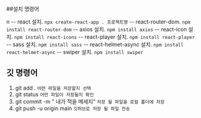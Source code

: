##설치 명령어

n
-- react 설치.              `npx create-react-app . 프로젝트명`
-- react-router-dom.        `npm install react-router-dom`
-- axios 설치.              `npm install axios`
-- react-icon 설치.         `npm install react-icons`
-- react-player 설치.       `npm install react-player`
-- sass 설치.               `npm install sass`
-- react-helmet-async 설치. `npm install react-helmet-async`
-- swiper 설치.             `npm install swiper`


## 깃 명령어

1. git add . `어떤 파일을 저장할지 선택`
2. git status  `어떤 파일이 저장될지 확인`
3. git commit -m " 내가 적을 메세지"  `저장 될 파일을 로컬 폴더에 저장`
4. git push -u origin main  `깃허브로 저장 될 파일 전송`

